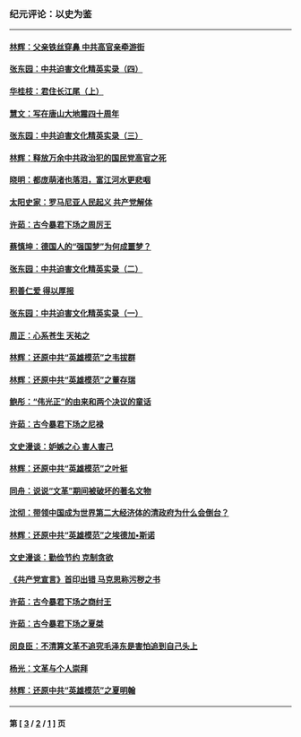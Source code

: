 ### 纪元评论：以史为鉴
---
#### [林辉：父亲铁丝穿鼻 中共高官亲牵游街](../../pages/nsc1028/n8166675.md) 
#### [张东园：中共迫害文化精英实录（四）](../../pages/nsc1028/n8158666.md) 
#### [华桂枝：君住长江尾（上）](../../pages/nsc1028/n8153832.md) 
#### [慧文：写在唐山大地震四十周年](../../pages/nsc1028/n8146356.md) 
#### [张东园：中共迫害文化精英实录（三）](../../pages/nsc1028/n8143459.md) 
#### [林辉：释放万余中共政治犯的国民党高官之死](../../pages/nsc1028/n8141317.md) 
#### [晓明：都庞萌渚也落泪，富江河水更悲咽](../../pages/nsc1028/n8130815.md) 
#### [太阳史家：罗马尼亚人民起义 共产党解体](../../pages/nsc1028/n8114397.md) 
#### [许茹：古今暴君下场之周厉王](../../pages/nsc1028/n8106087.md) 
#### [蔡慎坤：德国人的“强国梦”为何成噩梦？](../../pages/nsc1028/n8099741.md) 
#### [张东园：中共迫害文化精英实录（二）](../../pages/nsc1028/n8099263.md) 
#### [积善仁爱 得以厚报](../../pages/nsc1028/n8087731.md) 
#### [张东园：中共迫害文化精英实录（一）](../../pages/nsc1028/n8084246.md) 
#### [周正：心系苍生 天祐之](../../pages/nsc1028/n8076529.md) 
#### [林辉：还原中共“英雄模范”之韦拔群](../../pages/nsc1028/n8076313.md) 
#### [林辉：还原中共“英雄模范”之董存瑞](../../pages/nsc1028/n8069297.md) 
#### [鲍彤：“伟光正”的由来和两个决议的童话](../../pages/nsc1028/n8063314.md) 
#### [许茹：古今暴君下场之尼禄](../../pages/nsc1028/n8057374.md) 
#### [文史漫谈：妒嫉之心 害人害己](../../pages/nsc1028/n8051221.md) 
#### [林辉：还原中共“英雄模范”之叶挺](../../pages/nsc1028/n8041674.md) 
#### [同舟：说说“文革”期间被破坏的著名文物](../../pages/nsc1028/n8041621.md) 
#### [沈彻：带领中国成为世界第二大经济体的清政府为什么会倒台？](../../pages/nsc1028/n8037325.md) 
#### [林辉：还原中共“英雄模范”之埃德加•斯诺](../../pages/nsc1028/n8033926.md) 
#### [文史漫谈：勤俭节约 克制贪欲](../../pages/nsc1028/n8027706.md) 
#### [《共产党宣言》首印出错 马克思称污秽之书](../../pages/nsc1028/n8019247.md) 
#### [许茹：古今暴君下场之商纣王](../../pages/nsc1028/n8010636.md) 
#### [许茹：古今暴君下场之夏桀](../../pages/nsc1028/n8007265.md) 
#### [闵良臣：不清算文革不追究毛泽东是害怕追到自己头上](../../pages/nsc1028/n8002640.md) 
#### [杨光：文革与个人崇拜](../../pages/nsc1028/n7996012.md) 
#### [林辉：还原中共“英雄模范”之夏明翰](../../pages/nsc1028/n7966861.md) 

---
#### 第 [ [3](./3.md) / [2](./2.md) / [1](./1.md) ] 页
